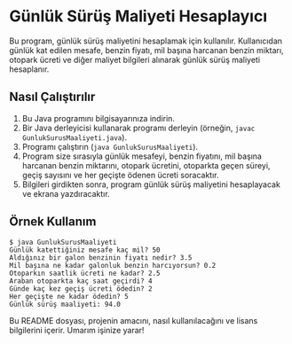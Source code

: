 # Günlük Sürüş Maliyeti Hesaplayıcı
Bu program, günlük sürüş maliyetini hesaplamak için kullanılır. Kullanıcıdan günlük kat edilen mesafe, benzin fiyatı, mil başına harcanan benzin miktarı, otopark ücreti ve diğer maliyet bilgileri alınarak günlük sürüş maliyeti hesaplanır.

## Nasıl Çalıştırılır
1. Bu Java programını bilgisayarınıza indirin.
2. Bir Java derleyicisi kullanarak programı derleyin (örneğin, `javac GunlukSurusMaaliyeti.java`).
3. Programı çalıştırın (`java GunlukSurusMaaliyeti`).
4. Program size sırasıyla günlük mesafeyi, benzin fiyatını, mil başına harcanan benzin miktarını, otopark ücretini, otoparkta geçen süreyi, geçiş sayısını ve her geçişte ödenen ücreti soracaktır.
5. Bilgileri girdikten sonra, program günlük sürüş maliyetini hesaplayacak ve ekrana yazdıracaktır.

## Örnek Kullanım
```
$ java GunlukSurusMaaliyeti
Günlük katettiğiniz mesafe kaç mil? 50
Aldığınız bir galon benzinin fiyatı nedir? 3.5
Mil başına ne kadar galonluk benzin harcıyorsun? 0.2
Otoparkın saatlik ücreti ne kadar? 2.5
Araban otoparkta kaç saat geçirdi? 4
Günde kaç kez geçiş ücreti ödedin? 2
Her geçişte ne kadar ödedin? 5
Günlük sürüş maaliyeti: 94.0
```

Bu README dosyası, projenin amacını, nasıl kullanılacağını ve lisans bilgilerini içerir. Umarım işinize yarar!
